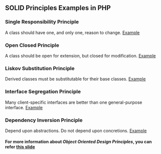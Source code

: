 ## SOLID Principles Examples in PHP

### Single Responsibility Principle
A class should have one, and only one, reason to change. [Example](./1-single-responsibility-principle.php)

### Open Closed Principle
A class should be open for extension, but closed for modification. [Example](./2-open-closed-principle.php)

### Liskov Substitution Principle
Derived classes must be substitutable for their base classes. [Example](./3-liskov-substitution-principle.php)

### Interface Segregation Principle
Many client-specific interfaces are better than one general-purpose interface. [Example](./4-interface-segregation-principle.php)

### Dependency Inversion Principle
Depend upon abstractions. Do not depend upon concretions. [Example](./5-dependency-inversion-principle.php)

#### For more information about *Object Oriented Design Principles*, you can refer [this slide](https://viblo.asia/thangtd90/posts/pVYRPJPmG4ng)
